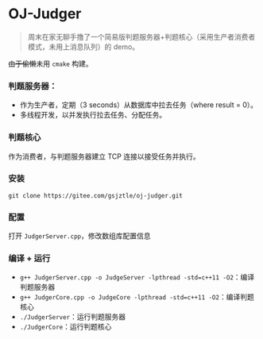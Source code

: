 # OJ-Judger

> 周末在家无聊手撸了一个简易版判题服务器+判题核心（采用生产者消费者模式，未用上消息队列）的 demo。
>

~~由于偷懒~~未用 `cmake` 构建。

### 判题服务器：

+ 作为生产者，定期（$3$ seconds）从数据库中拉去任务（where result = 0）。
+ 多线程开发，以并发执行拉去任务、分配任务。

### 判题核心

作为消费者，与判题服务器建立 TCP 连接以接受任务并执行。

### 安装

`git clone https://gitee.com/gsjztle/oj-judger.git`

### 配置

打开 `JudgerServer.cpp`，修改数组库配置信息

### 编译 + 运行

+ `g++ JudgerServer.cpp -o JudgeServer -lpthread -std=c++11 -O2`：编译判题服务器
+ `g++ JudgerCore.cpp -o JudgeCore -lpthread -std=c++11 -O2`：编译判题核心
+ `./JudgerServer`：运行判题服务器
+ `./JudgerCore`：运行判题核心







